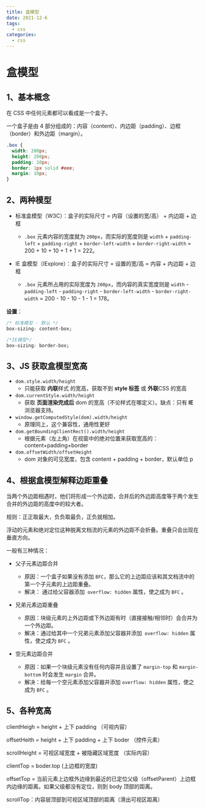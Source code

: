 ```yaml
---
title: 盒模型
date: 2021-12-6
tags:
  - css
categories:
  - css
---
```


# 盒模型

## 1、基本概念

在 CSS 中任何元素都可以看成是一个盒子。

一个盒子是由 4 部分组成的：内容（content）、内边距（padding）、边框（border）和外边距（margin）。

```css
.box {
  width: 200px;
  height: 200px;
  padding: 10px;
  border: 1px solid #eee;
  margin: 10px;
}
```

## 2、两种模型

- 标准盒模型（W3C）：盒子的实际尺寸 = 内容（设置的宽/高） + 内边距 + 边框

  - `.box` 元素内容的宽度就为 `200px`，而实际的宽度则是 `width` + `padding-left` + `padding-right` + `border-left-width` + `border-right-width` = 200 + 10 + 10 + 1 + 1 = 222。

- IE 盒模型（IExplore）：盒子的实际尺寸 = 设置的宽/高 = 内容 + 内边距 + 边框
  - `.box` 元素所占用的实际宽度为 `200px`，而内容的真实宽度则是 `width` - `padding-left` - `padding-right` - `border-left-width` - `border-right-width` = 200 - 10 - 10 - 1 - 1 = 178。

**设置**：

```css
/* 标准模型 - 默认 */
box-sizing: content-box;

/*IE模型*/
box-sizing: border-box;
```

## 3、JS 获取盒模型宽高

- `dom.style.width/height`
  - 只能获取 **内联**样式 的宽高，获取不到 **style 标签** 或 **外联**CSS 的宽高
- `dom.currentStyle.width/height`
  - 获取 **页面渲染完成后** dom 的宽高（不论样式在哪定义）。缺点：只有 **IE** 浏览器支持。
- `window.getComputedStyle(dom).width/height`
  - 原理同上，这个兼容性，通用性更好
- `dom.getBoundingClientRect().width/height`
  - 根据元素（左上角）在视窗中的绝对位置来获取宽高的：content+padding+border
- `dom.offsetWidth/offsetHeight`
  - dom 对象的可见宽度，包含 content + padding + border，默认单位 p

## 4、根据盒模型解释边距重叠

当两个外边距相遇时，他们将形成一个外边距，合并后的外边距高度等于两个发生合并的外边距的高度中的较大者。

规则：正正取最大，负负取最负，正负就相加。

浮动的元素和绝对定位这种脱离文档流的元素的外边距不会折叠。重叠只会出现在垂直方向。

一般有三种情况：

- 父子元素边距合并

  - 原因：一个盒子如果没有添加 `BFC`，那么它的上边距应该和其文档流中的第一个子元素的上边距重叠。
  - 解决： 通过给父容器添加` overflow: hidden` 属性，使之成为 `BFC` 。

- 兄弟元素边距重叠
  - 原因：块级元素的上外边距或下外边距有时（直接接触/相邻时）会合并为一个外边距。
  - 解决：通过给其中一个兄弟元素添加父容器并添加` overflow: hidden` 属性，使之成为 `BFC` 。
- 空元素边距合并
  - 原因：如果一个块级元素没有任何内容并且设置了 `margin-top` 和 `margin-bottom` 时会发生 `margin` 合并。
  - 解决：给每一个空元素添加父容器并添加 `overflow: hidden` 属性，使之成为 `BFC` 。

## 5、各种宽高

clientHeigh = height + 上下 padding （可视内容）

offsetHeith = height + 上下 padding + 上下 boder （控件元素）

scrollHeight = 可视区域宽度 + 被隐藏区域宽度 （实际内容）

clientTop = boder.top (上边框的宽度)

offsetTop = 当前元素上边框外边缘到最近的已定位父级（offsetParent）上边框内边缘的距离。如果父级都没有定位，则到 body 顶部的距离。

scrollTop：内容层顶部到可视区域顶部的距离（滑出可视区距离）
